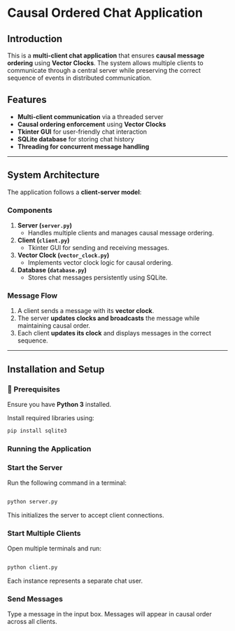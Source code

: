 # Causal Ordered Chat Application  

## **Introduction**  
This is a **multi-client chat application** that ensures **causal message ordering** using **Vector Clocks**. The system allows multiple clients to communicate through a central server while preserving the correct sequence of events in distributed communication.

## **Features**  
- **Multi-client communication** via a threaded server  
- **Causal ordering enforcement** using **Vector Clocks**  
- **Tkinter GUI** for user-friendly chat interaction  
- **SQLite database** for storing chat history  
- **Threading for concurrent message handling**  

---

## **System Architecture**  

The application follows a **client-server model**:  

### **Components**  
1. **Server (`server.py`)**  
   - Handles multiple clients and manages causal message ordering.  
2. **Client (`client.py`)**  
   - Tkinter GUI for sending and receiving messages.  
3. **Vector Clock (`vector_clock.py`)**  
   - Implements vector clock logic for causal ordering.  
4. **Database (`database.py`)**  
   - Stores chat messages persistently using SQLite.  

### **Message Flow**  
1. A client sends a message with its **vector clock**.  
2. The server **updates clocks and broadcasts** the message while maintaining causal order.  
3. Each client **updates its clock** and displays messages in the correct sequence.  

---

## **Installation and Setup**  

### **🔹 Prerequisites**  
Ensure you have **Python 3** installed.  

Install required libraries using:  
```bash
pip install sqlite3

 ```
### Running the Application
### **Start the Server**
Run the following command in a terminal:

```bash

python server.py
```
This initializes the server to accept client connections.

 ### **Start Multiple Clients**
Open multiple terminals and run:

```bash

python client.py
```
Each instance represents a separate chat user.

### **Send Messages**
Type a message in the input box.
Messages will appear in causal order across all clients.
